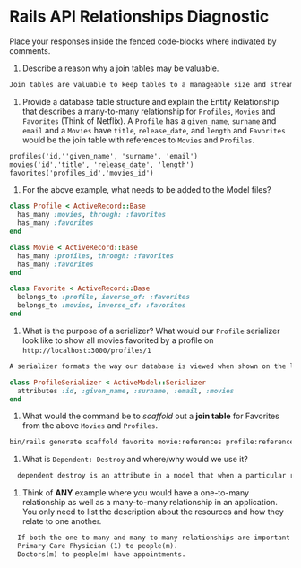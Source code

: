 # Rails API Relationships Diagnostic

Place your responses inside the fenced code-blocks where indivated by comments.

1.  Describe a reason why a join tables may be valuable.

  ```md
  Join tables are valuable to keep tables to a manageable size and streamline tables so that each one only has fields that contain information directly about that particular table.
  ```

1.  Provide a database table structure and explain the Entity Relationship that
  describes a many-to-many relationship for `Profiles`, `Movies` and `Favorites`
  (Think of Netflix). A `Profile` has a `given_name`, `surname` and `email` and a
  `Movies` have `title`, `release_date`, and `length` and `Favorites` would be the
  join table with references to `Movies` and `Profiles`.

  ```md
  profiles('id,''given_name', 'surname', 'email')
  movies('id','title', 'release_date', 'length')
  favorites('profiles_id','movies_id')

  ```

1.  For the above example, what needs to be added to the Model files?

  ```rb
  class Profile < ActiveRecord::Base
    has_many :movies, through: :favorites
    has_many :favorites
  end
  ```

  ```rb
  class Movie < ActiveRecord::Base
    has_many :profiles, through: :favorites
    has_many :favorites
  end
  ```

  ```rb
  class Favorite < ActiveRecord::Base
    belongs_to :profile, inverse_of: :favorites
    belongs_to :movies, inverse_of: :favorites
  end
  ```

1.  What is the purpose of a serializer? What would our `Profile` serializer look
like to show all movies favorited by a profile on
`http://localhost:3000/profiles/1`

  ```md
  A serializer formats the way our database is viewed when shown on the localhost url after the GET.   In many to many relationships we are able to show the related database information.
  ```

  ```rb
  class ProfileSerializer < ActiveModel::Serializer
    attributes :id, :given_name, :surname, :email, :movies
  end
  ```

1.  What would the command be to _scaffold_ out a **join table** for Favorites from
the above `Movies` and `Profiles`.

  ```sh
  bin/rails generate scaffold favorite movie:references profile:references
  ```

1.  What is `Dependent: Destroy` and where/why would we use it?

  ```md
    dependent destroy is an attribute in a model that when a particular record is destroyed, the dependent record is destroyed.   For example in our profile/movie/favorite database if profile id of 3 was destroyed, the associated favorites pointing to profile id 3 would be deleted as well.
  ```

1.  Think of **ANY** example where you would have a one-to-many relationship as well
as a many-to-many relationship in an application. You only need to list the
description about the resources and how they relate to one another.

  ```md
    If both the one to many and many to many relationships are important to our application both should exist.  For example in a clinic's database one person has one primary care physician who is a doctor, but they also have many other doctors.  And in turn each of the doctors have many patients.  Both the one-many and many-many relationships exist.
    Primary Care Physician (1) to people(m).
    Doctors(m) to people(m) have appointments.
  ```

